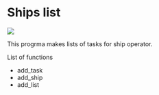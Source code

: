 # Ships list
<a href="https://codeclimate.com/github/VitaliyTomchyk/shipslist/maintainability"><img src="https://api.codeclimate.com/v1/badges/8c3645ee5c849170cc62/maintainability" /></a>

This progrma makes lists of tasks for ship operator.

List of functions
<ul>
 <li>add_task</li>
 <li>add_ship</li>
 <li>add_list</li>
</ul>